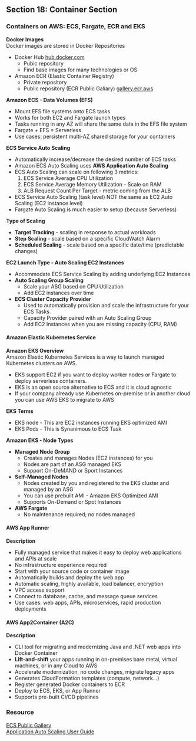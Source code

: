 ## Section 18: Container Section
### Containers on AWS: ECS, Fargate, ECR and EKS
__Docker Images__  
Docker images are stored in Docker Repositories
* Docker Hub [hub.docker.com](hub.docker.com)
  - Pubic repository
  - Find base images for many technologies or OS
* Amazon ECR (Elastic Container Registry)
  - Private repository
  - Public repository (ECR Public Gallary) [gallery.ecr.aws](gallery.ecr.aws)

__Amazon ECS - Data Volumes (EFS)__  
* Mount EFS file systems onto ECS tasks
* Works for both EC2 and Fargate launch types
* Tasks running in any AZ will share the same data in the EFS file system
* Fargate + EFS = Serverless
* Use cases: persistent multi-AZ shared storage for your containers

__ECS Service Auto Scaling__   
* Automatically increase/decrease the desired number of ECS tasks
* Amazon ECS Auto Scaling uses __AWS Application Auto Scaling__
* ECS Auto Scaling can scale on following 3 metrics:
  1. ECS Service Average CPU Utilization
  2. ECS Service Average Memory Utilization - Scale on RAM
  3. ALB Request Count Per Target - metric coming from the ALB
* ECS Service Auto Scaling (task level) NOT the same as EC2 Auto Scaling (EC2 instance level)
* Fargate Auto Scaling is much easier to setup (because Serverless)

__Type of Scaling__  
* __Target Tracking__ - scaling in response to actual workloads
* __Step Scaling__ - scale based on a specific CloudWatch Alarm
* __Scheduled Scaling__ - scale based on a specific date/time (predictable changes)

__EC2 Launch Type - Auto Scaling EC2 Instances__  
* Accommodate ECS Service Scaling by adding underlying EC2 Instances
* __Auto Scaling Group Scaling__
  - Scale your ASG based on CPU Utilization
  - Add EC2 instances over time
* __ECS Cluster Capacity Provider__
  - Used to automatically provision and scale the infrastructure for your ECS Tasks
  - Capacity Provider paired with an Auto Scaling Group
  * Add EC2 Instances when you are missing capacity (CPU, RAM)


#### Amazon Elastic Kubernetes Service
__Amazon EKS Overview__  
Amazon Elastic Kubernetes Services is a way to launch managed Kubernetes clusters on AWS.  
* EKS support EC2 if you want to deploy worker nodes or Fargate to deploy serverless containers.  
* EKS is an open source alternative to ECS and it is cloud agnostic
* If your company already use Kubernetes on-premise or in another cloud you can use AWS EKS to migrate to AWS

__EKS Terms__
* EKS node - This are EC2 instances running EKS optimized AMI
* EKS Pods - This is Synanimous to ECS Task

__Amazon EKS - Node Types__  
* __Managed Node Group__
  - Creates and manages Nodes (EC2 instances) for you
  - Nodes are part of an ASG managed EKS
  - Support On-DeMAND or Sport Instances
* __Self-Managed Nodes__  
  - Nodes created by you and registered to the EKS cluster and managed by an ASG
  - You can use prebuilt AMI - Amazon EKS Optimized AMI
  - Supports On-Demand or Spot Instances
* __AWS Fargate__  
  - No maintenance required; no nodes managed

#### AWS App Runner
__Description__  
* Fully managed service that makes it easy to deploy web
applications and APIs at scale
* No infrastructure experience required
* Start with your source code or container image
* Automatically builds and deploy the web app
* Automatic scaling, highly available, load balancer, encryption
* VPC access support
* Connect to database, cache, and message queue services
* Use cases: web apps, APIs, microservices, rapid production
deployments

#### AWS App2Container (A2C)
__Description__   
* CLI tool for migrating and modernizing Java and .NET web apps into Docker Container
* __Lift-and-shift__ your apps running in on-premises bare metal, virtual machines, or in any Cloud to AWS
* Accelerate modernization, no code changes, migrate legacy apps
* Generates CloudFormation templates (compute, network...)
* Register generated Docker containers to ECR
* Deploy to ECS, EKS, or App Runner
* Supports pre-built CI/CD pipelines

### Resource
[ECS Public Gallery](https://gallery.ecr.aws/)   
[Application Auto Scaling User Guide](https://docs.aws.amazon.com/autoscaling/application/userguide/what-is-application-auto-scaling.html)
